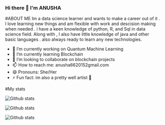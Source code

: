 ### Hi there 👋 I'm ANUSHA
#ABOUT ME
Im a data science learner and wants to make a career out of it . I love learning new things and am flexible with work and descision making when needed . i have a keen knowledge of python, R, and Sql in data science field. Along with , I also have little knowledge of java and other basic languages . also always ready to learn any new technologies.

- 🔭 I’m currently working on Quantum Machine Learning
- 🌱 I’m currently learning Blockchain
- 👯 I’m looking to collaborate on blockchain projects
- 📫 How to reach me: anusha6620152gmail.com
- 😄 Pronouns: She/Her
- ⚡ Fun fact: im also a pretty well artist 🎨 

#My stats

![Github stats](https://github-readme-streak-stats.herokuapp.com/?user=Anusha-san)

![Github stats](https://github-readme-stats.vercel.app/api/top-langs/?username=Anusha-san)

![Github stats](https://github-readme-stats.vercel.app/api?username=Anusha-san)

<!--
**Anusha-san/Anusha-san** is a ✨ _special_ ✨ repository because its `README.md` (this file) appears on your GitHub profile.

Here are some ideas to get you started:


-->

